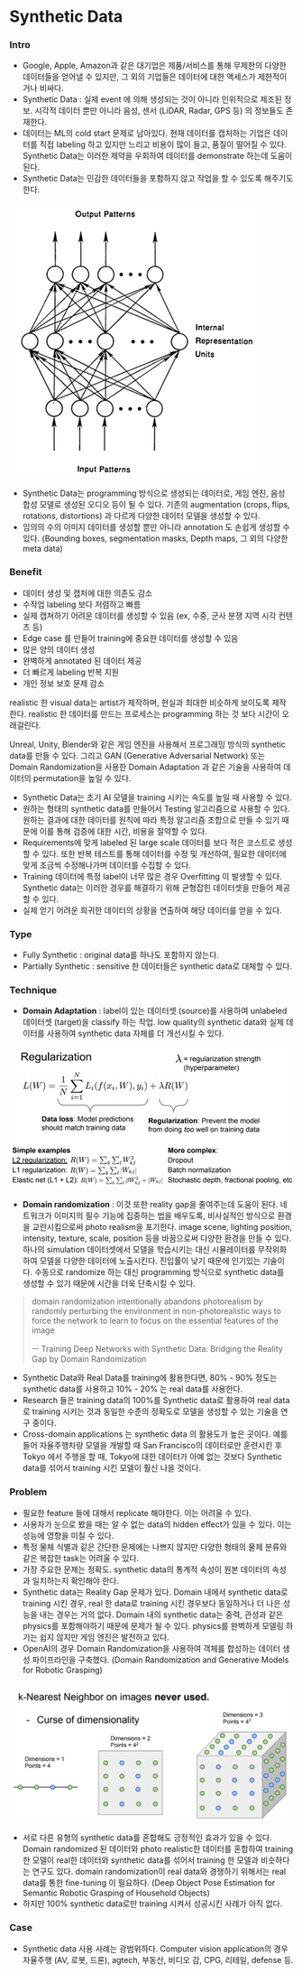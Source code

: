 # Synthetic Data

### Intro

* Google, Apple, Amazon과 같은 대기업은 제품/서비스를 통해 무제한의 다양한 데이터들을 얻어낼 수 있지만, 그 외의 기업들은 데이터에 대한 액세스가 제한적이거나 비싸다.
* Synthetic Data : 실제 event 에 의해 생성되는 것이 아니라 인위적으로 제조된 정보. 시각적 데이터 뿐만 아니라 음성, 센서 \(LiDAR, Radar, GPS 등\) 의 정보들도 존재한다.
* 데이터는 ML의 cold start 문제로 남아있다. 현재 데이터를 캡처하는 기업은 데이터를 직접 labeling 하고 있지만 느리고 비용이 많이 들고, 품질이 떨어질 수 있다. Synthetic Data는 이러한 제약을 우회하여 데이터를 demonstrate 하는데 도움이 된다.
* Synthetic Data는 민감한 데이터들을 포함하지 않고 작업을 할 수 있도록 해주기도 한다.



![](../.gitbook/assets/image%20%28250%29.png)

* Synthetic Data는 programming 방식으로 생성되는 데이터로, 게임 엔진, 음성 합성 모델로 생성된 오디오 등이 될 수 있다. 기존의 augmentation \(crops, flips, rotations, distortions\) 과 다르게 다양한 데이터 모델을 생성할 수 있다. 
* 임의의 수의 이미지 데이터를 생성할 뿐만 아니라 annotation 도 손쉽게 생성할 수 있다. \(Bounding boxes, segmentation masks, Depth maps, 그 외의 다양한 meta data\)

### Benefit

* 데이터 생성 및 캡처에 대한 의존도 감소
* 수작업 labeling 보다 저렴하고 빠름
* 실제 캡쳐하기 어려운 데이터를 생성할 수 있음 \(ex, 수중, 군사 분쟁 지역 시각 컨텐츠 등\)
* Edge case 를 만들어 training에 중요한 데이터를 생성할 수 있음
* 많은 양의 데이터 생성
* 완벽하게 annotated 된 데이터 제공
* 더 빠르게 labeling 반복 지원
* 개인 정보 보호 문제 감소

realistic 한 visual data는 artist가 제작하며, 현실과 최대한 비슷하게 보이도록 제작한다. realistic 한 데이터를 만드는 프로세스는 programming 하는 것 보다 시간이 오래걸린다.

Unreal, Unity, Blender와 같은 게임 엔진을 사용해서 프로그래밍 방식의 synthetic data를 만들 수 있다. 그리고 GAN \(Generative Adversarial Network\) 또는 Domain Randomization을 사용한 Domain Adaptation 과 같은 기술을 사용하여 데이터의 permutation을 높일 수 있다.

* Synthetic Data는 초기 AI 모델을 training 시키는 속도를 높일 때 사용할 수 있다.
* 원하는 형태의 synthetic data를 만들어서 Testing 알고리즘으로 사용할 수 있다. 원하는 결과에 대한 데이터를 원칙에 따라 특정 알고리즘 조합으로 만들 수 있기 때문에 이를 통해 검증에 대한 시간, 비용을 절약할 수 있다.
* Requirements에 맞게 labeled 된 large scale 데이터를 보다 적은 코스트로 생성할 수 있다. 또한 반복 테스트를 통해 데이터를 수정 및 개선하여, 필요한 데이터에 맞게 조금씩 수정해나가며 데이터를 수집할 수 있다.
* Training 데이터에 특정 label이 너무 많은 경우 Overfitting 이 발생할 수 있다. Synthetic data는 이러한 경우를 해결하기 위해 균형잡힌 데이터셋을 만들어 제공할 수 있다.
* 실제 얻기 어려운 희귀한 데이터의 상황을 연출하여 해당 데이터를 얻을 수 있다. 

### Type

* Fully Synthetic : original data를 하나도 포함하지 않는다. 
* Partially Synthetic : sensitive 한 데이터들은 synthetic data로 대체할 수 있다. 

### Technique

* **Domain Adaptation** : label이 있는 데이터셋 \(source\)를 사용하여 unlabeled 데이터셋 \(target\)을 classify 하는 작업. low quality의 synthetic data와 실제 데이터를 사용하여 synthetic data 자체를 더 개선시킬 수 있다.

![Domain Randomization](../.gitbook/assets/image%20%2850%29.png)

* **Domain randomization** : 이것 또한 reality gap을 줄여주는데 도움이 된다. 네트워크가 이미지의 필수 기능에 집중하는 법을 배우도록, 비사실적인 방식으로 환경을 교란시킴으로써 photo realism을 포기한다. image scene, lighting position, intensity, texture, scale, position 등을 바꿈으로써 다양한 환경을 만들 수 있다. 하나의 simulation 데이터셋에서 모델을 학습시키는 대신 시뮬레이터를 무작위화하여 모델을 다양한 데이터에 노출시킨다. 진입률이 낮기 때문에 인기있는 기술이다. 수동으로 randomize 하는 대신 programming 방식으로 synthetic data를 생성할 수 있기 때문에 시간을 더욱 단축시킬 수 있다.

> domain randomization intentionally abandons photorealism by randomly perturbing the environment in non-photorealistic ways to force the network to learn to focus on the essential features of the image
>
> ㅡ Training Deep Networks with Synthetic Data: Bridging the Reality Gap by Domain Randomization

* Synthetic Data와 Real Data를 training에 활용한다면, 80% - 90% 정도는 synthetic data를 사용하고 10% - 20% 는 real data를 사용한다.
* Research 들은 training data의 100%를 Synthetic data로 활용하여 real data로 training 시키는 것과 동일한 수준의 정확도로 모델을 생성할 수 있는 기술을 연구 중이다. 
* Cross-domain applications 는 synthetic data 의 활용도가 높은 곳이다. 예를 들어 자율주행차량 모델을 개발할 때 San Francisco의 데이터로만 훈련시킨 후 Tokyo 에서 주행을 할 때, Tokyo에 대한 데이터가 아예 없는 것보다 Synthetic data를 섞어서 training 시킨 모델이 훨신 나을 것이다.

### Problem

* 필요한 feature 들에 대해서 replicate 해야한다. 이는 어려울 수 있다.
* 사용자가 눈으로 봤을 때는 알 수 없는 data의 hidden effect가 있을 수 있다. 이는 성능에 영향을 미칠 수 있다.
* 특정 물체 식별과 같은 간단한 문제에는 나쁘지 않지만 다양한 형태의 물체 분류와 같은 복잡한 task는 어려울 수 있다.
* 가장 주요한 문제는 정확도. synthetic data의 통계적 속성이 원본 데이터의 속성과 일치하는지 확인해야 한다.
* Synthetic data는 Reality Gap 문제가 있다. Domain 내에서 synthetic data로 training 시킨 경우, real 한 data로 training 시킨 경우보다 동일하거나 더 나은 성능을 내는 경우는 거의 없다. Domain 내의 synthetic data는 중력, 관성과 같은 physics를 포함해야하기 때문에 문제가 될 수 있다. physics를 완벽하게 모델링 하기는 쉽지 않지만 게임 엔진은 발전하고 있다. 
* OpenAI의 경우 Domain Randomization을 사용하여 객체를 합성하는 데이터 생성 파이프라인을 구축했다. \(Domain Randomization and Generative Models for Robotic Grasping\)

![](../.gitbook/assets/image%20%28193%29.png)

* 서로 다른 유형의 synthetic data를 혼합해도 긍정적인 효과가 있을 수 있다. Domain randomized 된 데이터와 photo realistic한 데이터를 혼합하여 training 한 모델이 real한 데이터와 synthetic data를 섞어서 training 한 모델과 비슷하다는 연구도 있다. domain randomization이 real data와 경쟁하기 위해서는 real data를 통한 fine-tuning 이 필요하다. \(Deep Object Pose Estimation for Semantic Robotic Grasping of Household Objects\)
* 하지만 100% synthetic data로만 training 시켜서 성공시킨 사례가 아직 없다. 

### Case

* Synthetic data 사용 사례는 광범위하다. Computer vision application의 경우 자율주행 \(AV, 로봇, 드론\), agtech, 부동산, 비디오 감, CPG, 리테일, defense 등.

### 

